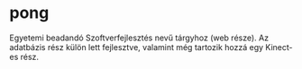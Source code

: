 # pong
Egyetemi beadandó Szoftverfejlesztés nevű tárgyhoz (web része). Az adatbázis rész külön lett fejlesztve, valamint még tartozik hozzá egy Kinect-es rész.

